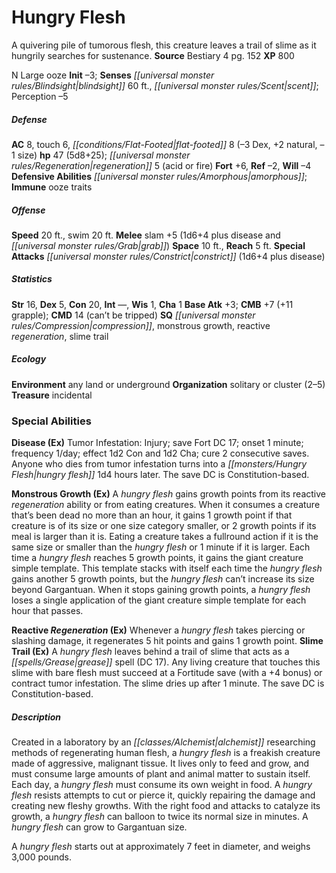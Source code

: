 ﻿---
cssclass: [monsters]
title1: Hungry Flesh
desc_short: A quivering pile of tumorous flesh, this creature leaves a trail of slime
  as it hungrily searches for sustenance.
title2: Hungry Flesh
CR: 3
sources:
- name: Bestiary 4
  page: 152
  link: http://paizo.com/products/btpy91ds?Pathfinder-Roleplaying-Game-Bestiary-4
XP: 800
alignment: N
size: Large
type: ooze
initiative:
  bonus: -3
senses:
  blindsight: 60
  scent: true
AC:
  AC: 8
  touch: 6
  flat_footed: 8
  components:
    dex: -3
    natural: 2
    size: -1
HP:
  HP: 47
  long: 5d8+25
  regeneration: 5
  regeneration_weakness: acid or fire
saves:
  fort: 6
  ref: -2
  will: -4
defensive_abilities:
- amorphous
immunities:
- ooze traits
speeds:
  base: 20
  swim: 20
attacks:
  melee:
  - - text: slam +5 (1d6+4 plus disease and grab)
      entries:
      - - damage: 1d6+4
        - effect: disease
        - effect: grab
      attack: slam
      bonus:
      - 5
  special:
  - constrict (1d6+4 plus disease)
space: 10
reach: 5
ability_scores:
  STR: 16
  DEX: 5
  CON: 20
  INT:
  WIS: 1
  CHA: 1
BAB: 3
CMB: 7
CMB_other: +11 grapple
CMD: 14
CMD_other: can't be tripped
skills: {}
special_qualities:
- compression
- monstrous growth
- reactive regeneration
- slime trail
ecology:
  environment: any land or underground
  organization: solitary or cluster (2-5)
  treasure_type: incidental
special_abilities:
  Disease (Ex): 'Tumor Infestation: Injury; save Fort DC 17; onset 1 minute; frequency
    1/day; effect 1d2 Con and 1d2 Cha; cure 2 consecutive saves. Anyone who dies from
    tumor infestation turns into a hungry flesh 1d4 hours later. The save DC is Constitution-based.'
  Monstrous Growth (Ex): A hungry flesh gains growth points from its reactive regeneration
    ability or from eating creatures. When it consumes a creature that's been dead
    no more than an hour, it gains 1 growth point if that creature is of its size
    or one size category smaller, or 2 growth points if its meal is larger than it
    is. Eating a creature takes a fullround action if it is the same size or smaller
    than the hungry flesh or 1 minute if it is larger. Each time a hungry flesh reaches
    5 growth points, it gains the giant creature simple template. This template stacks
    with itself each time the hungry flesh gains another 5 growth points, but the
    hungry flesh can't increase its size beyond Gargantuan. When it stops gaining
    growth points, a hungry flesh loses a single application of the giant creature
    simple template for each hour that passes.
  Reactive Regeneration (Ex): Whenever a hungry flesh takes piercing or slashing damage,
    it regenerates 5 hit points and gains 1 growth point.
  Slime Trail (Ex): A hungry flesh leaves behind a trail of slime that acts as a grease
    spell (DC 17). Any living creature that touches this slime with bare flesh must
    succeed at a Fortitude save (with a +4 bonus) or contract tumor infestation. The
    slime dries up after 1 minute. The save DC is Constitution-based.
desc_long: |-
  Created in a laboratory by an alchemist researching methods of regenerating human flesh, a hungry flesh is a freakish creature made of aggressive, malignant tissue. It lives only to feed and grow, and must consume large amounts of plant and animal matter to sustain itself. Each day, a hungry flesh must consume its own weight in food. A hungry flesh resists attempts to cut or pierce it, quickly repairing the damage and creating new fleshy growths. With the right food and attacks to catalyze its growth, a hungry flesh can balloon to twice its normal size in minutes. A hungry flesh can grow to Gargantuan size.

  A hungry flesh starts out at approximately 7 feet in diameter, and weighs 3,000 pounds.

---

# Hungry Flesh
A quivering pile of tumorous flesh, this creature leaves a trail of slime as it hungrily searches for sustenance.
**Source** Bestiary 4 pg. 152
**XP** 800

N Large ooze
**Init** –3; **Senses** _[[universal monster rules/Blindsight|blindsight]]_ 60 ft., _[[universal monster rules/Scent|scent]]_; Perception –5

##### Defense

**AC** 8, touch 6, _[[conditions/Flat-Footed|flat-footed]]_ 8 (–3 Dex, +2 natural, –1 size)
**hp** 47 (5d8+25); _[[universal monster rules/Regeneration|regeneration]]_ 5 (acid or fire)
**Fort** +6, **Ref** –2, **Will** –4
**Defensive Abilities** _[[universal monster rules/Amorphous|amorphous]]_; **Immune** ooze traits

##### Offense
**Speed** 20 ft., swim 20 ft.
**Melee** slam +5 (1d6+4 plus disease and _[[universal monster rules/Grab|grab]]_)
**Space** 10 ft., **Reach** 5 ft.
**Special Attacks** _[[universal monster rules/Constrict|constrict]]_ (1d6+4 plus disease)

##### Statistics
**Str** 16, **Dex** 5, **Con** 20, **Int** —, **Wis** 1, **Cha** 1
**Base Atk** +3; **CMB** +7 (+11 grapple); **CMD** 14 (can’t be tripped)
**SQ** _[[universal monster rules/Compression|compression]]_, monstrous growth, reactive _regeneration_, slime trail

##### Ecology

**Environment** any land or underground
**Organization** solitary or cluster (2–5)
**Treasure** incidental

### Special Abilities

**Disease (Ex)** Tumor Infestation: Injury; save Fort DC 17; onset 1 minute; frequency 1/day; effect 1d2 Con and 1d2 Cha; cure 2 consecutive saves. Anyone who dies from tumor infestation turns into a _[[monsters/Hungry Flesh|hungry flesh]]_ 1d4 hours later. The save DC is Constitution-based.

**Monstrous Growth (Ex)** A _hungry flesh_ gains growth points from its reactive _regeneration_ ability or from eating creatures. When it consumes a creature that’s been dead no more than an hour, it gains 1 growth point if that creature is of its size or one size category smaller, or 2 growth points if its meal is larger than it is. Eating a creature takes a fullround action if it is the same size or smaller than the _hungry flesh_ or 1 minute if it is larger. Each time a _hungry flesh_ reaches 5 growth points, it gains the giant creature simple template. This template stacks with itself each time the _hungry flesh_ gains another 5 growth points, but the _hungry flesh_ can’t increase its size beyond Gargantuan. When it stops gaining growth points, a _hungry flesh_ loses a single application of the giant creature simple template for each hour that passes.

**Reactive _Regeneration_ (Ex)** Whenever a _hungry flesh_ takes piercing or slashing damage, it regenerates 5 hit points and gains 1 growth point.
**Slime Trail (Ex)** A _hungry flesh_ leaves behind a trail of slime that acts as a _[[spells/Grease|grease]]_ spell (DC 17). Any living creature that touches this slime with bare flesh must succeed at a Fortitude save (with a +4 bonus) or contract tumor infestation. The slime dries up after 1 minute. The save DC is Constitution-based.

##### Description

Created in a laboratory by an _[[classes/Alchemist|alchemist]]_ researching methods of regenerating human flesh, a _hungry flesh_ is a freakish creature made of aggressive, malignant tissue. It lives only to feed and grow, and must consume large amounts of plant and animal matter to sustain itself. Each day, a _hungry flesh_ must consume its own weight in food. A _hungry flesh_ resists attempts to cut or pierce it, quickly repairing the damage and creating new fleshy growths. With the right food and attacks to catalyze its growth, a _hungry flesh_ can balloon to twice its normal size in minutes. A _hungry flesh_ can grow to Gargantuan size.

A _hungry flesh_ starts out at approximately 7 feet in diameter, and weighs 3,000 pounds.